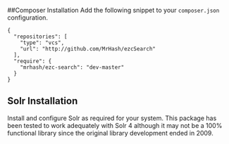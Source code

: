 ##Composer Installation
Add the following snippet to your `composer.json` configuration.

```text
{
  "repositories": [
    "type": "vcs",
    "url": "http://github.com/MrHash/ezcSearch"
  ],
  "require": {
    "mrhash/ezc-search": "dev-master"
  }
}
```

## Solr Installation
Install and configure Solr as required for your system. This package has been tested to work adequately with Solr 4 although it may not be a 100% functional library since the original library development ended in 2009.
